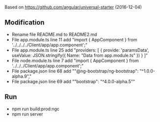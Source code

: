 Based on https://github.com/angular/universal-starter (2016-12-04)

## Modification
* Rename file README.md to README2.md
* File app.module.ts line 11 add "import { AppComponent } from '../../../../Client/app/app.component';"
* File app.module.ts line 25 add "providers: [ { provide: 'paramsData', useValue: JSON.stringify({ Name: "Data from app.module.ts" }) } ]"
* File node.module.ts line 7 add "import { AppComponent } from '../../../Client/app/app.component';"
* File package.json line 68 add ""@ng-bootstrap/ng-bootstrap": "^1.0.0-alpha.9","
* File package.json line 69 add ""bootstrap": "^4.0.0-alpha.5""

## Run
* npm run build:prod:ngc
* npm run server